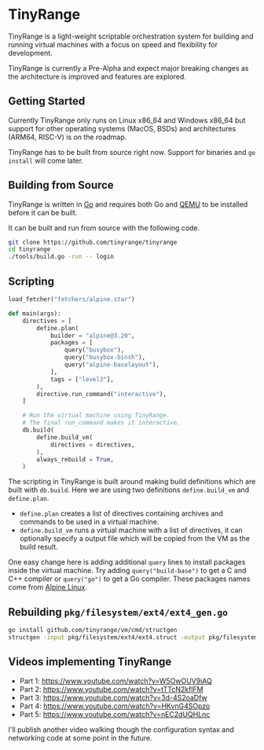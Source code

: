 # TinyRange

TinyRange is a light-weight scriptable orchestration system for building and running virtual machines with a focus on speed and flexibility for development.

TinyRange is currently a Pre-Alpha and expect major breaking changes as the architecture is improved and features are explored.

## Getting Started

Currently TinyRange only runs on Linux x86_64 and Windows x86_64 but support for other operating systems (MacOS, BSDs) and architectures (ARM64, RISC-V) is on the roadmap.

TinyRange has to be built from source right now. Support for binaries and `go install` will come later.

<!-- TinyRange can be installed like a regular Go executable using `go install github.com/tinyrange/tinyrange`. You'll also need [build/tinyrange_qemu.star](build/tinyrange_qemu.star) and QEMU somewhere in your PATH as well.

QEMU can be installed with `apt install qemu-system-x86_64` on Debian derived distributions and `dnf install qemu-system-x86_64` on Red Hat derived distributions. -->

## Building from Source

TinyRange is written in [Go](https://go.dev/) and requires both Go and [QEMU](https://www.qemu.org/) to be installed before it can be built.

It can be built and run from source with the following code.

```sh
git clone https://github.com/tinyrange/tinyrange
cd tinyrange
./tools/build.go -run -- login
```

## Scripting

```py
load_fetcher("fetchers/alpine.star")

def main(args):
    directives = [
        define.plan(
            builder = "alpine@3.20",
            packages = [
                query("busybox"),
                query("busybox-binsh"),
                query("alpine-baselayout"),
            ],
            tags = ["level3"],
        ),
        directive.run_command("interactive"),
    ]

    # Run the virtual machine using TinyRange.
    # The final run_command makes it interactive.
    db.build(
        define.build_vm(
            directives = directives,
        ),
        always_rebuild = True,
    )
```

The scripting in TinyRange is built around making build definitions which are built with `db.build`. Here we are using two definitions `define.build_vm` and `define.plan`.

- `define.plan` creates a list of directives containing archives and commands to be used in a virtual machine.
- `define.build_vm` runs a virtual machine with a list of directives, it can optionally specify a output file which will be copied from the VM as the build result.

One easy change here is adding additional `query` lines to install packages inside the virtual machine. Try adding `query("build-base")` to get a C and C++ compiler or `query("go")` to get a Go compiler. These packages names come from [Alpine Linux](https://www.alpinelinux.org/).

## Rebuilding `pkg/filesystem/ext4/ext4_gen.go`

```sh
go install github.com/tinyrange/vm/cmd/structgen
structgen -input pkg/filesystem/ext4/ext4.struct -output pkg/filesystem/ext4/ext4_gen.go -package ext4
```

## Videos implementing TinyRange

- Part 1: https://www.youtube.com/watch?v=W5OwOUV9iAQ
- Part 2: https://www.youtube.com/watch?v=tTTcN2kflFM
- Part 3: https://www.youtube.com/watch?v=3d-4S2oaDfw
- Part 4: https://www.youtube.com/watch?v=HKvnG4SOpzo
- Part 5: https://www.youtube.com/watch?v=nEC2dUQHLnc

I'll publish another video walking though the configuration syntax and networking code at some point in the future.